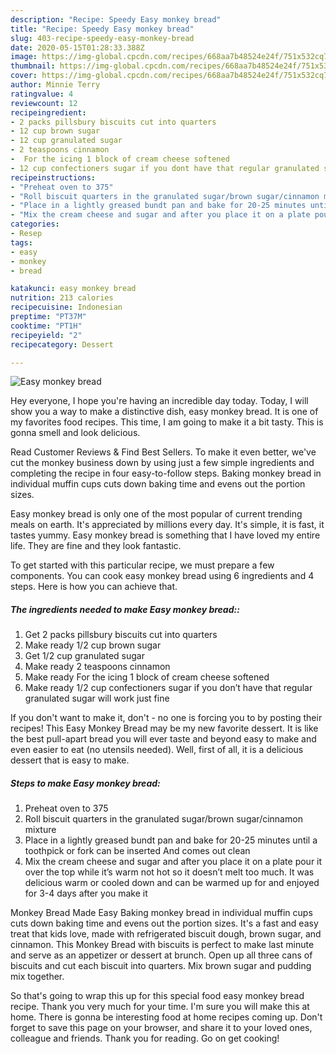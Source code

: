 ```yaml
---
description: "Recipe: Speedy Easy monkey bread"
title: "Recipe: Speedy Easy monkey bread"
slug: 403-recipe-speedy-easy-monkey-bread
date: 2020-05-15T01:28:33.388Z
image: https://img-global.cpcdn.com/recipes/668aa7b48524e24f/751x532cq70/easy-monkey-bread-recipe-main-photo.jpg
thumbnail: https://img-global.cpcdn.com/recipes/668aa7b48524e24f/751x532cq70/easy-monkey-bread-recipe-main-photo.jpg
cover: https://img-global.cpcdn.com/recipes/668aa7b48524e24f/751x532cq70/easy-monkey-bread-recipe-main-photo.jpg
author: Minnie Terry
ratingvalue: 4
reviewcount: 12
recipeingredient:
- 2 packs pillsbury biscuits cut into quarters
- 12 cup brown sugar
- 12 cup granulated sugar
- 2 teaspoons cinnamon
-  For the icing 1 block of cream cheese softened
- 12 cup confectioners sugar if you dont have that regular granulated sugar will work just fine
recipeinstructions:
- "Preheat oven to 375"
- "Roll biscuit quarters in the granulated sugar/brown sugar/cinnamon mixture"
- "Place in a lightly greased bundt pan and bake for 20-25 minutes until a toothpick or fork can be inserted And comes out clean"
- "Mix the cream cheese and sugar and after you place it on a plate pour it over the top while it’s warm not hot so it doesn’t melt too much. It was delicious warm or cooled down and can be warmed up for and enjoyed for 3-4 days after you make it"
categories:
- Resep
tags:
- easy
- monkey
- bread

katakunci: easy monkey bread
nutrition: 213 calories
recipecuisine: Indonesian
preptime: "PT37M"
cooktime: "PT1H"
recipeyield: "2"
recipecategory: Dessert

---
```



![Easy monkey bread](https://img-global.cpcdn.com/recipes/668aa7b48524e24f/751x532cq70/easy-monkey-bread-recipe-main-photo.jpg)

Hey everyone, I hope you're having an incredible day today. Today, I will show you a way to make a distinctive dish, easy monkey bread. It is one of my favorites food recipes. This time, I am going to make it a bit tasty. This is gonna smell and look delicious.

Read Customer Reviews &amp; Find Best Sellers. To make it even better, we&#39;ve cut the monkey business down by using just a few simple ingredients and completing the recipe in four easy-to-follow steps. Baking monkey bread in individual muffin cups cuts down baking time and evens out the portion sizes.

Easy monkey bread is only one of the most popular of current trending meals on earth. It's appreciated by millions every day. It's simple, it is fast, it tastes yummy. Easy monkey bread is something that I have loved my entire life. They are fine and they look fantastic.


To get started with this particular recipe, we must prepare a few components. You can cook easy monkey bread using 6 ingredients and 4 steps. Here is how you can achieve that.

##### The ingredients needed to make Easy monkey bread::

1. Get 2 packs pillsbury biscuits cut into quarters
1. Make ready 1/2 cup brown sugar
1. Get 1/2 cup granulated sugar
1. Make ready 2 teaspoons cinnamon
1. Make ready  For the icing 1 block of cream cheese softened
1. Make ready 1/2 cup confectioners sugar if you don’t have that regular granulated sugar will work just fine


If you don&#39;t want to make it, don&#39;t - no one is forcing you to by posting their recipes! This Easy Monkey Bread may be my new favorite dessert. It is like the best pull-apart bread you will ever taste and beyond easy to make and even easier to eat (no utensils needed). Well, first of all, it is a delicious dessert that is easy to make. 

##### Steps to make Easy monkey bread:

1. Preheat oven to 375
1. Roll biscuit quarters in the granulated sugar/brown sugar/cinnamon mixture
1. Place in a lightly greased bundt pan and bake for 20-25 minutes until a toothpick or fork can be inserted And comes out clean
1. Mix the cream cheese and sugar and after you place it on a plate pour it over the top while it’s warm not hot so it doesn’t melt too much. It was delicious warm or cooled down and can be warmed up for and enjoyed for 3-4 days after you make it


Monkey Bread Made Easy Baking monkey bread in individual muffin cups cuts down baking time and evens out the portion sizes. It&#39;s a fast and easy treat that kids love, made with refrigerated biscuit dough, brown sugar, and cinnamon. This Monkey Bread with biscuits is perfect to make last minute and serve as an appetizer or dessert at brunch. Open up all three cans of biscuits and cut each biscuit into quarters. Mix brown sugar and pudding mix together. 

So that's going to wrap this up for this special food easy monkey bread recipe. Thank you very much for your time. I'm sure you will make this at home. There is gonna be interesting food at home recipes coming up. Don't forget to save this page on your browser, and share it to your loved ones, colleague and friends. Thank you for reading. Go on get cooking!
